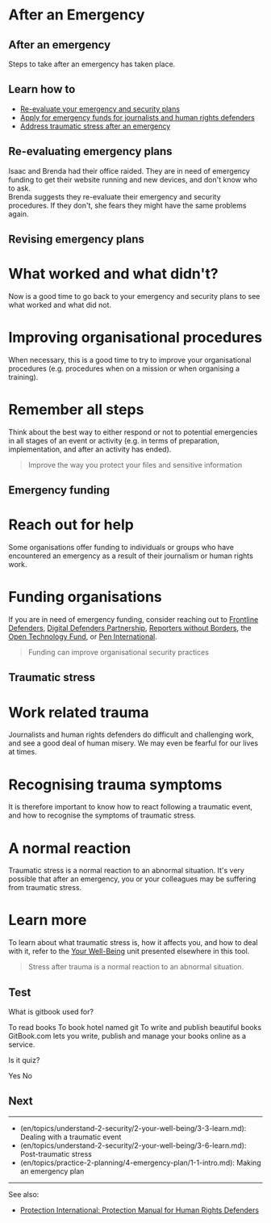# After an Emergency
## After an emergency


Steps to take after an emergency has taken place.



## Learn how to

- [Re-evaluate your emergency and security plans](topics/practice-1-emergencies/6-after/3-learn.md)
- [Apply for emergency funds for journalists and human rights defenders](topics/practice-1-emergencies/6-after/3-1-learn.md)
- [Address traumatic stress after an emergency](topics/practice-1-emergencies/6-after/3-2-learn.md)



## Re-evaluating emergency plans

Isaac and Brenda had their office raided. They are in need of emergency funding to get their website running and new devices, and don't know who to ask.
<br>
Brenda suggests they re-evaluate their emergency and security procedures. If they don't, she fears they might have the same problems again.



## Revising emergency plans

# What worked and what didn't?
Now is a good time to go back to your emergency and security plans to see what worked and what did not.
<br>
# Improving organisational procedures
When necessary, this is a good time to try to improve your organisational procedures (e.g. procedures when on a mission or when organising a training).
<br>
# Remember all steps
Think about the best way to either respond or not to potential emergencies in all stages of an event or activity (e.g. in terms of preparation, implementation, and after an activity has ended).
<br>
> Improve the way you protect your files and sensitive information



## Emergency funding

# Reach out for help
Some organisations offer funding to individuals or groups who have encountered an emergency as a result of their journalism or human rights work.
<br>
# Funding organisations
If you are in need of emergency funding, consider reaching out to [Frontline Defenders](https://www.frontlinedefenders.org/en), [Digital Defenders Partnership](https://www.digitaldefenders.org/), [Reporters without Borders](https://rsf.org/en), the [Open Technology Fund](https://www.opentech.fund/), or [Pen International](www.pen-international.org/).
<br>
> Funding can improve organisational security practices



## Traumatic stress

# Work related trauma
Journalists and human rights defenders do difficult and challenging work, and see a good deal of human misery. We may even be fearful for our lives at times.
<br>
# Recognising trauma symptoms
It is therefore important to know how to react following a traumatic event, and how to recognise the symptoms of traumatic stress.
<br>
# A normal reaction
Traumatic stress is a normal reaction to an abnormal situation. It's very possible that after an emergency, you or your colleagues may be suffering from traumatic stress.
<br>
# Learn more
To learn about what traumatic stress is, how it affects you, and how to deal with it, refer to the [Your Well-Being](topics/understand-2-security/2-your-well-being/index.html) unit presented elsewhere in this tool.
<br>
> Stress after trauma is a normal reaction to an abnormal situation.



## Test

<quiz name="Gitbook Quiz">
    <question multiple>
        <p>What is gitbook used for?</p>
        <answer correct>To read books</answer>
        <answer>To book hotel named git</answer>
        <answer correct>To write and publish beautiful books</answer>
        <explanation>GitBook.com lets you write, publish and manage your books online as a service.</explanation>
    </question>
    <question>
        <p>Is it quiz?</p>
        <answer correct>Yes</answer>
        <answer>No</answer>
    </question>
</quiz>


## Next

---
- (en/topics/understand-2-security/2-your-well-being/3-3-learn.md): Dealing with a traumatic event
- (en/topics/understand-2-security/2-your-well-being/3-6-learn.md): Post-traumatic stress
- (en/topics/practice-2-planning/4-emergency-plan/1-1-intro.md): Making an emergency plan

---
See also:
* [Protection International: Protection Manual for Human Rights Defenders](https://protectioninternational.org/publications-protection-manual-for-human-rights-defenders/)



